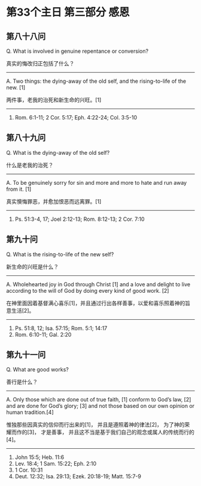 # 第33个主日 第三部分 感恩

## 第八十八问

Q. What is involved
in genuine repentance or conversion?

真实的悔改归正包括了什么？

---

A. Two things:
the dying-away of the old self,
and the rising-to-life of the new. [1]

两件事，老我的治死和新生命的兴旺。[1]

---

1. Rom. 6:1-11; 2 Cor. 5:17; Eph. 4:22-24; Col. 3:5-10

## 第八十九问

Q. What is the dying-away of the old self?

什么是老我的治死？

---

A. To be genuinely sorry for sin
and more and more to hate
and run away from it. [1]

真实懊悔罪恶，并愈加恨恶而远离罪。[1]

---

1. Ps. 51:3-4, 17; Joel 2:12-13; Rom. 8:12-13; 2 Cor. 7:10

## 第九十问

Q. What is the rising-to-life of the new self?

新生命的兴旺是什么？

---

A. Wholehearted joy in God through Christ [1]
and a love and delight to live
according to the will of God
by doing every kind of good work. [2]

在神里面因着基督满心喜乐[1]，并且通过行出各样善事，以爱和喜乐照着神的旨意生活[2]。

---

1. Ps. 51:8, 12; Isa. 57:15; Rom. 5:1; 14:17
2. Rom. 6:10-11; Gal. 2:20

## 第九十一问

Q. What are good works?

善行是什么？

---

A. Only those which
are done out of true faith, [1]
conform to God’s law, [2]
and are done for God’s glory; [3]
and not those based on our own opinion or human tradition.[4]

惟独那些因真实的信仰而行出来的[1]，
并且是遵照着神的律法[2]，
为了神的荣耀而作的[3]，
才是善事，
并且这不当是基于我们自己的观念或属人的传统而行的[4]。

---

1. John 15:5; Heb. 11:6
2. Lev. 18:4; 1 Sam. 15:22; Eph. 2:10
3. 1 Cor. 10:31
4. Deut. 12:32; Isa. 29:13; Ezek. 20:18-19; Matt. 15:7-9